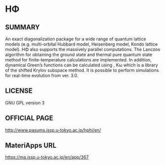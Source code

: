 # HΦ 

## SUMMARY 

 An exact diagonalization package for a wide range of quantum lattice models (e.g. multi-orbital Hubbard model, Heisenberg model, Kondo lattice model). HΦ also supports the massively parallel computations. The Lanczos algorithm for obtaining the ground state and thermal pure quantum state method for finite-temperature calculations are implemented. In addition, dynamical Green’s functions can be calculated using , Kω which is a library of the shifted Krylov subspace method. It is possible to perform simulations for real-time evolution from ver. 3.0.
 
## LICENSE 

 GNU GPL version 3

## OFFICIAL PAGE

 http://www.pasums.issp.u-tokyo.ac.jp/hphi/en/

## MateriApps URL 

 https://ma.issp.u-tokyo.ac.jp/en/app/367
